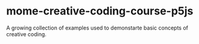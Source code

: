 # mome-creative-coding-course-p5js
A growing collection of examples used to demonstarte basic concepts of creative coding.
